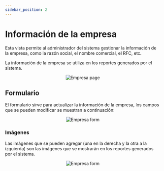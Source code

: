 ```yaml
---
sidebar_position: 2
---
```


# Información de la empresa

Esta vista permite al administrador del sistema gestionar la información de la empresa, como la razón social, el nombre comercial, el RFC, etc.

La información de la empresa se utiliza en los reportes generados por el sistema.

<div align="center">
    <img src="/img/work/sys/empresa/empresa.png" alt="Empresa page" />
</div>

## Formulario

El formulario sirve para actualizar la información de la empresa, los campos que se pueden modificar se muestran a continuación:

<div align="center">
    <img src="/img/work/sys/empresa/form-1.png" alt="Empresa form" />
</div>

### Imágenes

Las imágenes que se pueden agregar (una en la derecha y la otra a la izquierda) son las imágenes que se mostrarán en los reportes generados por el sistema.

<div align="center">
    <img src="/img/work/sys/empresa/form-2.png" alt="Empresa form" />
</div>
